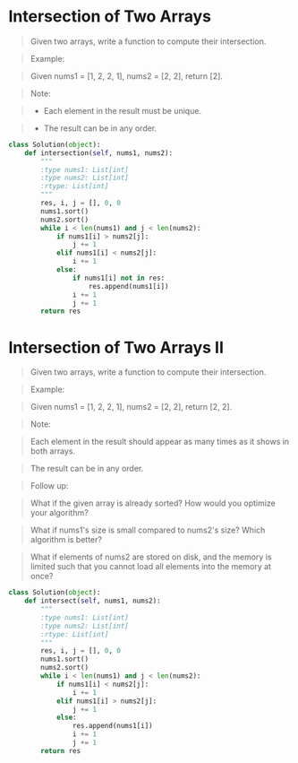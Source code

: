 # Intersection of Two Arrays

> Given two arrays, write a function to compute their intersection.

> Example:

> Given nums1 = [1, 2, 2, 1], nums2 = [2, 2], return [2].

> Note:

> * Each element in the result must be unique.

> * The result can be in any order.

```Python
class Solution(object):
    def intersection(self, nums1, nums2):
        """
        :type nums1: List[int]
        :type nums2: List[int]
        :rtype: List[int]
        """
        res, i, j = [], 0, 0
        nums1.sort()
        nums2.sort()
        while i < len(nums1) and j < len(nums2):
            if nums1[i] > nums2[j]:
                j += 1
            elif nums1[i] < nums2[j]:
                i += 1
            else:
                if nums1[i] not in res:
                    res.append(nums1[i])
                i += 1
                j += 1
        return res
```

# Intersection of Two Arrays II

> Given two arrays, write a function to compute their intersection.

> Example:

> Given nums1 = [1, 2, 2, 1], nums2 = [2, 2], return [2, 2].

> Note:

> Each element in the result should appear as many times as it shows in both arrays.

> The result can be in any order.

> Follow up:

> What if the given array is already sorted? How would you optimize your algorithm?

> What if nums1's size is small compared to nums2's size? Which algorithm is better?

> What if elements of nums2 are stored on disk, and the memory is limited such that you cannot load all elements into the memory at once?

```Python
class Solution(object):
    def intersect(self, nums1, nums2):
        """
        :type nums1: List[int]
        :type nums2: List[int]
        :rtype: List[int]
        """
        res, i, j = [], 0, 0
        nums1.sort()
        nums2.sort()
        while i < len(nums1) and j < len(nums2):
            if nums1[i] < nums2[j]:
                i += 1
            elif nums1[i] > nums2[j]:
                j += 1
            else:
                res.append(nums1[i])
                i += 1
                j += 1
        return res
```
